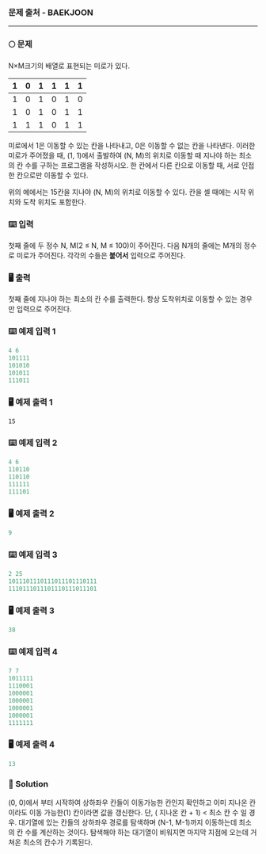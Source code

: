 ### 문제 출처 - BAEKJOON

------

### :full_moon: 문제

N×M크기의 배열로 표현되는 미로가 있다.

| 1    | 0    | 1    | 1    | 1    | 1    |
| ---- | ---- | ---- | ---- | ---- | ---- |
| 1    | 0    | 1    | 0    | 1    | 0    |
| 1    | 0    | 1    | 0    | 1    | 1    |
| 1    | 1    | 1    | 0    | 1    | 1    |

미로에서 1은 이동할 수 있는 칸을 나타내고, 0은 이동할 수 없는 칸을 나타낸다. 이러한 미로가 주어졌을 때, (1, 1)에서 출발하여 (N, M)의 위치로 이동할 때 지나야 하는 최소의 칸 수를 구하는 프로그램을 작성하시오. 한 칸에서 다른 칸으로 이동할 때, 서로 인접한 칸으로만 이동할 수 있다.

위의 예에서는 15칸을 지나야 (N, M)의 위치로 이동할 수 있다. 칸을 셀 때에는 시작 위치와 도착 위치도 포함한다.

### :keyboard: 입력

첫째 줄에 두 정수 N, M(2 ≤ N, M ≤ 100)이 주어진다. 다음 N개의 줄에는 M개의 정수로 미로가 주어진다. 각각의 수들은 **붙어서** 입력으로 주어진다.

### :desktop_computer: 출력

첫째 줄에 지나야 하는 최소의 칸 수를 출력한다. 항상 도착위치로 이동할 수 있는 경우만 입력으로 주어진다.

### :keyboard: 예제 입력 1

```python
4 6
101111
101010
101011
111011
```

### :desktop_computer: 예제 출력 1

```
15
```

### :keyboard: 예제 입력 2

```python
4 6
110110
110110
111111
111101
```

### :desktop_computer: 예제 출력 2

```python
9
```

### :keyboard: 예제 입력 3

```python
2 25
1011101110111011101110111
1110111011101110111011101
```

### :desktop_computer: 예제 출력 3

```python
38
```

### :keyboard: 예제 입력 4

```python
7 7
1011111
1110001
1000001
1000001
1000001
1000001
1111111
```

### :desktop_computer: 예제 출력 4

```python
13
```



### :mag_right: Solution

(0, 0)에서 부터 시작하여 상하좌우 칸들이 이동가능한 칸인지 확인하고 이미 지나온 칸이라도 이동 가능한(1) 칸이라면 값을 갱신한다. 단, ( 지나온 칸 + 1) < 최소 칸 수 일 경우. 대기열에 있는 칸들의 상하좌우 경로를 탐색하며 (N-1, M-1)까지 이동하는데 최소의 칸 수를 계산하는 것이다. 탐색해야 하는 대기열이 비워지면 마지막 지점에 오는데 거쳐온 최소의 칸수가 기록된다.
